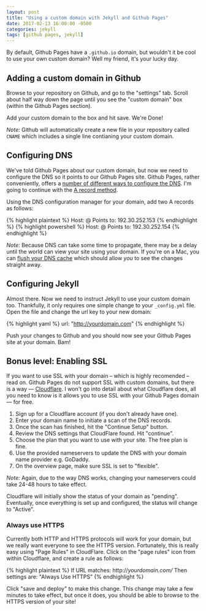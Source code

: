 ```yaml
---
layout: post
title: "Using a custom domain with Jekyll and Github Pages"
date: 2017-02-13 16:00:00 -0500
categories: jekyll
tags: [github pages, jekyll]
---
```


By default, Github Pages have a `.github.io` domain, but wouldn't it be cool to use your own custom domain? Well my friend, it's your lucky day.

## Adding a custom domain in Github
Browse to your repository on Github, and go to the "settings" tab. Scroll about half way down the page until you see the "custom domain" box (within the Github Pages section).

Add your custom domain to the box and hit save. We're Done!

_Note:_ Github will automatically create a new file in your repository called `CNAME` which includes a single line contianing your custom domain.
 
## Configuring DNS
We've told Github Pages about our custom domain, but now we need to configure the DNS so it points to our Github Pages site. Github Pages, rather conveniently, offers a [number of different ways to configure the DNS](https://help.github.com/articles/using-a-custom-domain-with-github-pages/). I'm going to continue with the [A record method](https://help.github.com/articles/setting-up-an-apex-domain/).

Using the DNS configuration manager for your domain, add two A records as follows:

{% highlight plaintext %}
Host: @
Points to: 192.30.252.153
{% endhighlight %}
{% highlight powershell %}
Host: @
Points to: 192.30.252.154
{% endhighlight %}

_Note:_ Because DNS can take some time to propagate, there may be a delay until the world can view your site using your domain. If you're on a Mac, you can [flush your DNS cache](https://www.igeeksblog.com/how-to-flush-dns-in-mac-os-x/) which should allow _you_ to see the changes straight away.

## Configuring Jekyll
Almost there. Now we need to instruct Jekyll to use your custom domain too. Thankfully, it only requires one simple change to your `_config.yml` file. Open the file and change the url key to your new domain:

{% highlight yaml %}
url: "http://yourdomain.com"
{% endhighlight %}

Push your changes to Github and you should now see your Github Pages site at your domain. Bam!

## Bonus level: Enabling SSL
If you want to use SSL with your domain – which is highly recomended – read on. Github Pages do not support SSL with custom domains, but there is a way — [Cloudflare](https://www.cloudflare.com). I won't go into detail about what Cloudflare does, all you need to know is it allows you to use SSL with your Github Pages domain — for free.

 1. Sign up for a Cloudflare account (if you don't already have one).
 2. Enter your domain name to initiate a scan of the DNS records.
 3. Once the scan has finished, hit the "Continue Setup" button.
 4. Review the DNS settings that CloudFlare found. Hit "continue".
 5. Choose the plan that you want to use with your site. The free plan is fine.
 6. Use the provided nameservers to update the DNS with your domain name provider e.g. GoDaddy.
 7. On the overview page, make sure SSL is set to "flexible".

_Note:_ Again, due to the way DNS works, changing your nameservers could take 24-48 hours to take effect.

Cloudflare will initially show the status of your domain as "pending". Eventually, once everything is set up and configured, the status will change to "Active".

### Always use HTTPS
Currently both HTTP and HTTPS protocols will work for your domain, but we really want everyone to see the HTTPS version. Fortunately, this is really easy using "Page Rules" in CloudFlare. Click on the "page rules" icon from within Cloudflare, and create a rule as follows:

{% highlight plaintext %}
If URL matches: http://*yourdomain.com/*
Then settings are: "Always Use HTTPS"
{% endhighlight %}

Click "save and deploy" to make this change. This change may take a few minutes to take effect, but once it does, you should be able to browse to the HTTPS version of your site!
